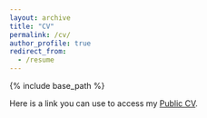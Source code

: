 ```yaml
---
layout: archive
title: "CV"
permalink: /cv/
author_profile: true
redirect_from:
  - /resume
---
```


{% include base_path %}

Here is a link you can use to access my [Public CV](https://drive.google.com/file/d/12bogmE1RAJ-8N-IMdxbdUa_TYZ1_PU2Y/view?usp=sharing).